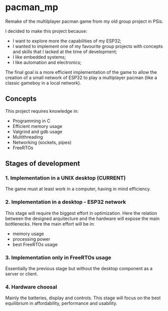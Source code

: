 
# pacman_mp

Remake of the multilplayer pacman game from my old group project in PSis.

I decided to make this project because:

- I want to explore more the capabilities of my ESP32;
- I wanted to implement one of my favourite group projects with concepts and skills that I lacked at the time of development;
- I like embedded systems;
- I like automation and electronics;

The final goal is a more efficient implementation of the game to allow the creation of a small network of ESP32 to play a multiplayer pacman (like a classic gameboy in a local network).

## Concepts

This project requires knowledge in:

- Programming in C
- Efficient memory usage
- Valgrind and gdb usage
- Multithreading
- Networking (sockets, pipes)
- FreeRTOs

## Stages of development

### 1. Implementation in a UNIX desktop (CURRENT)

The game must at least work in a computer, having in mind efficiency.

### 2. Implementation in a desktop - ESP32 network

This stage will require the biggest effort in optimization. Here the relation between the designed arquitecture and the hardware will expose the main bottlenecks.
Here the main effort will be in:

- memory usage
- processing power
- best FreeRTOs usage

### 3. Implementation only in FreeRTOs usage

Essentially the previous stage but without the desktop component as a server or client.

### 4. Hardware choosal

Mainly the batteries, display and controls.
This stage will focus on the best equilibrium in affordability, performance and usability.
